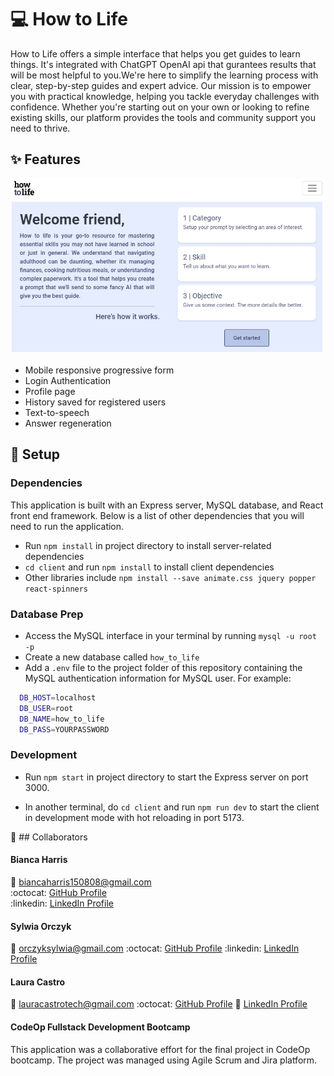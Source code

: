 # :computer: How to Life 

How to Life offers a simple interface that helps you get guides to learn things. It's integrated with ChatGPT OpenAI api that gurantees results that will be most helpful to you.We're here to simplify the learning process with clear, step-by-step guides and expert advice. Our mission is to empower you with practical knowledge, helping you tackle everyday challenges with confidence. Whether you're starting out on your own or looking to refine existing skills, our platform provides the tools and community support you need to thrive.

## :sparkles: Features 

![How to Life](https://github.com/lauracastrotech/how-to-life/blob/documentation/assets/demo_thumbnail.jpg)


- Mobile responsive progressive form
- Login Authentication
- Profile page 
- History saved for registered users
- Text-to-speech
- Answer regeneration

## :wrench: Setup  

### Dependencies
This application is built with an Express server, MySQL database, and React front end framework. Below is a list of other dependencies that you will need to run the application.

- Run `npm install` in project directory to install server-related dependencies
- `cd client` and run `npm install` to install client dependencies
- Other libraries include `npm install --save animate.css jquery popper react-spinners`

### Database Prep

- Access the MySQL interface in your terminal by running `mysql -u root -p`
- Create a new database called `how_to_life`
- Add a `.env` file to the project folder of this repository containing the MySQL authentication information for MySQL user. For example:

```bash
  DB_HOST=localhost
  DB_USER=root
  DB_NAME=how_to_life
  DB_PASS=YOURPASSWORD
```

### Development

- Run `npm start` in project directory to start the Express server on port 3000.

- In another terminal, do `cd client` and run `npm run dev` to start the client in development mode with hot reloading in port 5173.

:rocket: ## Collaborators 

#### Bianca Harris
:email: biancaharris150808@gmail.com<br> 
:octocat: [GitHub Profile](https://github.com/biancajayharris)<br> 
:linkedin: [LinkedIn Profile](https://www.linkedin.com/in/bianca-harris-551758166/)<br> 


#### Sylwia Orczyk
:email: orczyksylwia@gmail.com
:octocat: [GitHub Profile](https://github.com/sylwiao31) 
:linkedin: [LinkedIn Profile](https://www.linkedin.com/in/sylwia-orczyk-41a6074a/) 

#### Laura Castro
:email: lauracastrotech@gmail.com 
:octocat: [GitHub Profile](https://github.com/lauracastrotech) 
🔗 [LinkedIn Profile](https://www.linkedin.com/in/lccastro/) 

#### CodeOp Fullstack Development Bootcamp
This application was a collaborative effort for the final project in CodeOp bootcamp. The project was managed using Agile Scrum and Jira platform.